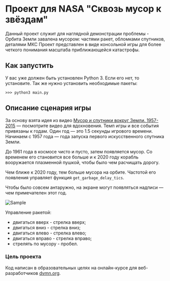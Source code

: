 
# Проект для NASA "Сквозь мусор к звёздам"

Данный проект служит для наглядной демонстрации проблемы - Орбита Земли завалена мусором: частями ракет, обломками спутников, деталями МКС
Проект представлен в виде консольной игры для более четкого понимания масштаба приближающейся катастрофы.


## Как запустить 

У вас уже должен быть установлен Python 3. Если его нет, то установите.
Так же нужно установить необходимые пакеты:
```
>>> python3 main.py
```

## Описание сценария игры
За основу взята идея из видео [Мусор и спутники вокруг Земли. 1957-2015](https://www.youtube.com/watch?v=i8U8rmeCnXw) — посмотрите видео для вдохновения.
Темп игры и все события привязаны к годам. Один год — это 1.5 секунды игрового времени. Начинаем с 1957 года — года запуска первого искусственного спутника Земли.

До 1961 года в космосе чисто и пусто, затем появляется мусор. Со временем его становится все больше и к 2020 году корабль вооружается плазменной пушкой, чтобы было чем расчищать дорогу.

Чем ближе к 2020 году, тем больше мусора на орбите. Частотой его появления управляет функция `get_garbage_delay_tics`.

Чтобы было совсем антаружно, на экране могут появляться надписи — чем примечателен этот год.

![Sample](https://media2.giphy.com/media/Hug6gNQHtmwhIcVOoX/giphy.gif?cid=790b761181073db76b1257fc0c2bdb54cf560af1f1234bc8&rid=giphy.gif&ct=g)

Управление ракетой:
* двигаться вверх - стрелка вверх;
* двигаться вниз - стрелка вниз;
* двигаться влево - стрелка влево;
* двигаться вправо - стрелка вправо;
* стрелять по мусору - пробел.



### Цель проекта
Код написан в образовательных целях на онлайн-курсе для веб-разработчиков [dvmn.org](https://dvmn.org/).

